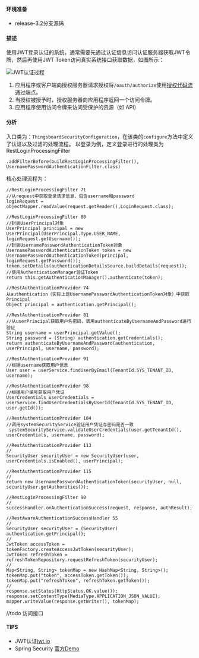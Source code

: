 #### 环境准备

- release-3.2分支源码

#### 描述

使用JWT登录认证的系统，通常需要先通过认证信息访问认证服务器获取JWT令牌，然后再使用JWT Token访问真实系统接口获取数据，如图所示：

![JWT认证过程](https://cdn2.auth0.com/docs/media/articles/api-auth/client-credentials-grant.png)

1. 应用程序或客户端向授权服务器请求授权将`/oauth/authorize`使用[授权代码流](http://openid.net/specs/openid-connect-core-1_0.html#CodeFlowAuth)通过端点。
2. 当授权被授予时，授权服务器向应用程序返回一个访问令牌。
3. 应用程序使用访问令牌来访问受保护的资源（如 API）

#### 分析
入口类为：`ThingsboardSecurityConfiguration`，在该类的`configure`方法中定义了认证以及过滤的处理流程。
以登录为例，定义登录进行的处理类为RestLoginProcessingFilter
```
.addFilterBefore(buildRestLoginProcessingFilter(), UsernamePasswordAuthenticationFilter.class)
```
核心处理流程为：
```
//RestLoginProcessingFilter 71
//从request中获取登录请求信息，包含username和password
loginRequest = objectMapper.readValue(request.getReader(),LoginRequest.class);

//RestLoginProcessingFilter 80
//封装UserPrincipal对象
UserPrincipal principal = new UserPrincipal(UserPrincipal.Type.USER_NAME, loginRequest.getUsername());
//封装UsernamePasswordAuthenticationToken对象
UsernamePasswordAuthenticationToken token = new UsernamePasswordAuthenticationToken(principal, loginRequest.getPassword());
token.setDetails(authenticationDetailsSource.buildDetails(request));
//使用AuthenticationManager验证Token
return this.getAuthenticationManager().authenticate(token);

//RestAuthenticationProvider 74
从authentication（实际上是UsernamePasswordAuthenticationToken对象）中获取Principal
Object principal = authentication.getPrincipal();

//RestAuthenticationProvider 81
//从userPrincipal获取用户名密码，调用authenticateByUsernameAndPassword进行验证
String username = userPrincipal.getValue();
String password = (String) authentication.getCredentials();
return authenticateByUsernameAndPassword(authentication, userPrincipal, username, password);

//RestAuthenticationProvider 91
//根据username获取用户信息
User user = userService.findUserByEmail(TenantId.SYS_TENANT_ID, username);

//RestAuthenticationProvider 98
//根据用户编号获取用户凭证
UserCredentials userCredentials = userService.findUserCredentialsByUserId(TenantId.SYS_TENANT_ID, user.getId());

//RestAuthenticationProvider 104
//调用systemSecurityService验证用户凭证与密码是否一致
 systemSecurityService.validateUserCredentials(user.getTenantId(), userCredentials, username, password);

//RestAuthenticationProvider 113
//
SecurityUser securityUser = new SecurityUser(user, userCredentials.isEnabled(), userPrincipal);

//RestAuthenticationProvider 115
//
return new UsernamePasswordAuthenticationToken(securityUser, null, securityUser.getAuthorities());

//RestLoginProcessingFilter 90
//
successHandler.onAuthenticationSuccess(request, response, authResult);

//RestAwareAuthenticationSuccessHandler 55
//
SecurityUser securityUser = (SecurityUser) authentication.getPrincipal();
//
JwtToken accessToken = tokenFactory.createAccessJwtToken(securityUser);
JwtToken refreshToken = refreshTokenRepository.requestRefreshToken(securityUser);
//
Map<String, String> tokenMap = new HashMap<String, String>();
tokenMap.put("token", accessToken.getToken());
tokenMap.put("refreshToken", refreshToken.getToken());
//
response.setStatus(HttpStatus.OK.value());
response.setContentType(MediaType.APPLICATION_JSON_VALUE);
mapper.writeValue(response.getWriter(), tokenMap);
```

//todo 访问接口

#### TIPS

- JWT认证[jwt.io](https://jwt.io/introduction)
- Spring Security [官方Demo](https://spring.io/guides/gs/securing-web/) 

